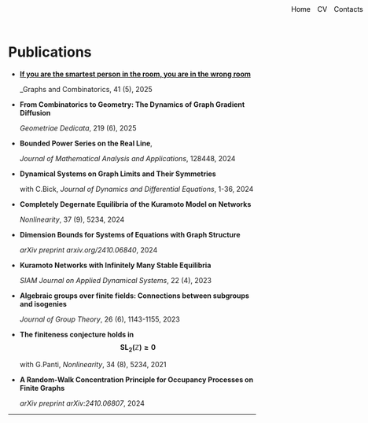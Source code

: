 <style>
.container {
    position: relative;
}

.menu {
    position: absolute;
    top: 10px;
    right: 10px;
    list-style-type: none;
    margin: 0;
    padding: 0;
}

.menu li {
    display: inline;
    margin-left: 10px;
}

.menu li:first-child {
    margin-left: 0;
}
</style>

<ul class="menu">
    <li><a href="index" style="text-decoration: none; color: black;">Home</a></li>
    <li><a href="cv.pdf" download style="text-decoration: none; color: black;">CV</a></li>
    <li><a href="mailto:davide.sclosa@gmail.com" style="text-decoration: none; color: black;">Contacts</a></li>
</ul>

# Publications

* [**If you are the smartest person in the room, you are in the wrong room**](https://link.springer.com/content/pdf/10.1007/s00373-025-02963-0.pdf)

    _Graphs and Combinatorics, 41 (5), 2025

* **From Combinatorics to Geometry: The Dynamics of Graph Gradient Diffusion**

    _Geometriae Dedicata_, 219 (6), 2025

* **Bounded Power Series on the Real Line**,

    _Journal of Mathematical Analysis and Applications_, 128448,	2024

* **Dynamical Systems on Graph Limits and Their Symmetries**

    with C.Bick, _Journal of Dynamics and Differential Equations_, 1-36, 2024

* **Completely Degernate Equilibria of the Kuramoto Model on Networks**

    _Nonlinearity_, 37 (9), 5234, 2024

* **Dimension Bounds for Systems of Equations with Graph Structure**
  
    _arXiv preprint arxiv.org/2410.06840_, 2024

* **Kuramoto Networks with Infinitely Many Stable Equilibria**

    _SIAM Journal on Applied Dynamical Systems_, 22 (4), 2023

* **Algebraic groups over finite fields: Connections between subgroups and isogenies**

    _Journal of Group Theory_, 26 (6), 1143-1155, 2023

* **The finiteness conjecture holds in $$\mathrm{SL_2}(\mathbb Z){\geq 0}$$**

    with G.Panti, _Nonlinearity_, 34 (8), 5234, 2021

* **A Random-Walk Concentration Principle for Occupancy Processes on Finite Graphs**
  
   _arXiv preprint arXiv:2410.06807_, 2024




---


<script
  src="https://cdn.mathjax.org/mathjax/latest/MathJax.js?config=TeX-AMS-MML_HTMLorMML"
  type="text/javascript">
</script>
